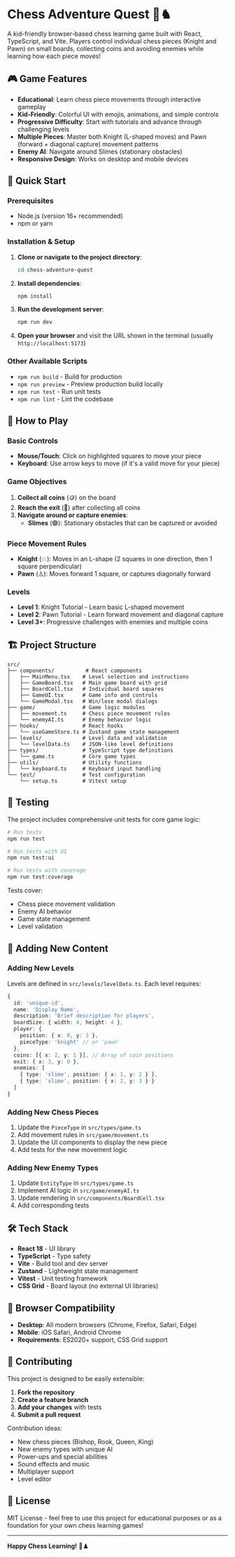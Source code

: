 # Chess Adventure Quest 🏰♞

A kid-friendly browser-based chess learning game built with React, TypeScript, and Vite. Players control individual chess pieces (Knight and Pawn) on small boards, collecting coins and avoiding enemies while learning how each piece moves!

## 🎮 Game Features

- **Educational**: Learn chess piece movements through interactive gameplay
- **Kid-Friendly**: Colorful UI with emojis, animations, and simple controls
- **Progressive Difficulty**: Start with tutorials and advance through challenging levels
- **Multiple Pieces**: Master both Knight (L-shaped moves) and Pawn (forward + diagonal capture) movement patterns
- **Enemy AI**: Navigate around Slimes (stationary obstacles)
- **Responsive Design**: Works on desktop and mobile devices

## 🚀 Quick Start

### Prerequisites
- Node.js (version 16+ recommended)
- npm or yarn

### Installation & Setup

1. **Clone or navigate to the project directory**:
   ```bash
   cd chess-adventure-quest
   ```

2. **Install dependencies**:
   ```bash
   npm install
   ```

3. **Run the development server**:
   ```bash
   npm run dev
   ```

4. **Open your browser** and visit the URL shown in the terminal (usually `http://localhost:5173`)

### Other Available Scripts

- `npm run build` - Build for production
- `npm run preview` - Preview production build locally
- `npm run test` - Run unit tests
- `npm run lint` - Lint the codebase

## 🎯 How to Play

### Basic Controls
- **Mouse/Touch**: Click on highlighted squares to move your piece
- **Keyboard**: Use arrow keys to move (if it's a valid move for your piece)

### Game Objectives
1. **Collect all coins** (🪙) on the board
2. **Reach the exit** (🚪) after collecting all coins
3. **Navigate around or capture enemies**:
   - **Slimes** (🟢): Stationary obstacles that can be captured or avoided

### Piece Movement Rules
- **Knight** (♘): Moves in an L-shape (2 squares in one direction, then 1 square perpendicular)
- **Pawn** (♙): Moves forward 1 square, or captures diagonally forward

### Levels
- **Level 1**: Knight Tutorial - Learn basic L-shaped movement
- **Level 2**: Pawn Tutorial - Learn forward movement and diagonal capture
- **Level 3+**: Progressive challenges with enemies and multiple coins

## 🏗️ Project Structure

```
src/
├── components/          # React components
│   ├── MainMenu.tsx    # Level selection and instructions
│   ├── GameBoard.tsx   # Main game board with grid
│   ├── BoardCell.tsx   # Individual board squares
│   ├── GameUI.tsx      # Game info and controls
│   └── GameModal.tsx   # Win/lose modal dialogs
├── game/               # Game logic modules
│   ├── movement.ts     # Chess piece movement rules
│   └── enemyAI.ts      # Enemy behavior logic
├── hooks/              # React hooks
│   └── useGameStore.ts # Zustand game state management
├── levels/             # Level data and validation
│   └── levelData.ts    # JSON-like level definitions
├── types/              # TypeScript type definitions
│   └── game.ts         # Core game types
├── utils/              # Utility functions
│   └── keyboard.ts     # Keyboard input handling
└── test/               # Test configuration
    └── setup.ts        # Vitest setup
```

## 🧪 Testing

The project includes comprehensive unit tests for core game logic:

```bash
# Run tests
npm run test

# Run tests with UI
npm run test:ui

# Run tests with coverage
npm run test:coverage
```

Tests cover:
- Chess piece movement validation
- Enemy AI behavior
- Game state management
- Level validation

## 🎨 Adding New Content

### Adding New Levels

Levels are defined in `src/levels/levelData.ts`. Each level requires:

```typescript
{
  id: 'unique-id',
  name: 'Display Name',
  description: 'Brief description for players',
  boardSize: { width: 4, height: 4 },
  player: {
    position: { x: 0, y: 3 },
    pieceType: 'knight' // or 'pawn'
  },
  coins: [{ x: 2, y: 1 }], // Array of coin positions
  exit: { x: 3, y: 0 },
  enemies: [
    { type: 'slime', position: { x: 1, y: 2 } },
    { type: 'slime', position: { x: 2, y: 3 } }
  ]
}
```

### Adding New Chess Pieces

1. Update the `PieceType` in `src/types/game.ts`
2. Add movement rules in `src/game/movement.ts`
3. Update the UI components to display the new piece
4. Add tests for the new movement logic

### Adding New Enemy Types

1. Update `EntityType` in `src/types/game.ts`
2. Implement AI logic in `src/game/enemyAI.ts`
3. Update rendering in `src/components/BoardCell.tsx`
4. Add corresponding tests

## 🛠️ Tech Stack

- **React 18** - UI library
- **TypeScript** - Type safety
- **Vite** - Build tool and dev server
- **Zustand** - Lightweight state management
- **Vitest** - Unit testing framework
- **CSS Grid** - Board layout (no external UI libraries)

## 📱 Browser Compatibility

- **Desktop**: All modern browsers (Chrome, Firefox, Safari, Edge)
- **Mobile**: iOS Safari, Android Chrome
- **Requirements**: ES2020+ support, CSS Grid support

## 🤝 Contributing

This project is designed to be easily extensible:

1. **Fork the repository**
2. **Create a feature branch**
3. **Add your changes** with tests
4. **Submit a pull request**

Contribution ideas:
- New chess pieces (Bishop, Rook, Queen, King)
- New enemy types with unique AI
- Power-ups and special abilities
- Sound effects and music
- Multiplayer support
- Level editor

## 📄 License

MIT License - feel free to use this project for educational purposes or as a foundation for your own chess learning games!

---

**Happy Chess Learning!** 🎉♟️
